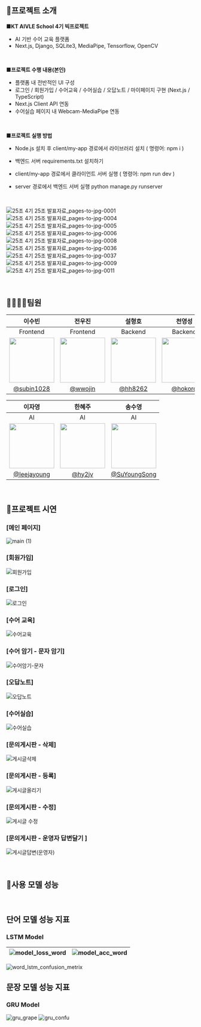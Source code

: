 
## 📌프로젝트 소개
**■KT AIVLE School 4기 빅프로젝트**
- AI 기반 수어 교육 플랫폼
- Next.js, Django, SQLite3, MediaPipe, Tensorflow, OpenCV
<!-- - ✉️officialrossetta@gmail.com -->

</br>

**■프로젝트 수행 내용(본인)**
- 플랫폼 내 전반적인 UI 구성
- 로그인 / 회원가입 / 수어교육 / 수어실습 / 오답노트 / 마이페이지 구현 (Next.js / TypeScript)
- Next.js Client API 연동
- 수어실습 페이지 내 Webcam-MediaPipe 연동

</br>

**■프로젝트 실행 방법**
 - Node.js 설치 후 client/my-app 경로에서 라이브러리 설치 ( 명령어: npm i )
 - 백엔드 서버 requirements.txt 설치하기
 - client/my-app 경로에서 클라이언트 서버 실행 ( 명령어: npm run dev )
 - server 경로에서 백엔드 서버 실행 python manage.py runserver

   </br>
![25조  4기 25조 발표자료_pages-to-jpg-0001](https://github.com/SuYoungSong/Rossetta/assets/98371516/191749c3-8dce-4f6d-b868-fb64b596d811)
![25조  4기 25조 발표자료_pages-to-jpg-0004](https://github.com/SuYoungSong/Rossetta/assets/98371516/dcb4ca23-f4d3-4d47-a73b-9e21395b57c9)
![25조  4기 25조 발표자료_pages-to-jpg-0005](https://github.com/SuYoungSong/Rossetta/assets/98371516/8bdb0f67-7574-4496-9db4-b182f010f90f)
![25조  4기 25조 발표자료_pages-to-jpg-0006](https://github.com/SuYoungSong/Rossetta/assets/98371516/d82e6c83-97bd-439b-8b41-ca9b56d42fc7)
![25조  4기 25조 발표자료_pages-to-jpg-0008](https://github.com/SuYoungSong/Rossetta/assets/98371516/75f10642-46c0-476c-a2b5-a1f4b63f2bed)
![25조  4기 25조 발표자료_pages-to-jpg-0036](https://github.com/SuYoungSong/Rossetta/assets/98371516/ac089b75-07a9-4d7b-9385-72fbf41c4ae8)
![25조  4기 25조 발표자료_pages-to-jpg-0037](https://github.com/SuYoungSong/Rossetta/assets/98371516/9ef4140c-f11b-4be3-96d9-13ea5fbf6def)
![25조  4기 25조 발표자료_pages-to-jpg-0009](https://github.com/SuYoungSong/Rossetta/assets/98371516/6f62066e-8883-4e4d-b2b4-629cc6dac71f)
![25조  4기 25조 발표자료_pages-to-jpg-0011](https://github.com/SuYoungSong/Rossetta/assets/98371516/874c7416-c5c0-449c-837f-467f755aa208)



<br>

## 👨‍👩‍👧‍👧팀원
|이수빈|전우진|설형호|천영성|
|:-:|:-:|:-:|:-:|
|Frontend|Frontend|Backend|Backend|
|<img src='https://github.com/SuYoungSong/Rossetta/assets/98371516/c5a89c57-2561-4103-90c2-d25e4be7dda9' width=120 />|<img src='https://github.com/SuYoungSong/Rossetta/assets/98371516/351dd7f1-e0db-4b37-8fad-e4289ac3c133' width=120 />|<img src='https://github.com/SuYoungSong/Rossetta/assets/98371516/34f40b68-59cf-4a38-9b20-95e8a6767583' width=120 />|<img src='https://github.com/SuYoungSong/Rossetta/assets/98371516/8b5ea0b4-bc12-4b3b-b4ef-2bc4539ea081' width=120 />|
|[@subin1028](https://github.com/subin1028)|[@wwojin](https://github.com/jsm9194)|[@hh8262](https://github.com/hh8262)|[@hokoro](https://github.com/hokoro)|


|이자영|한혜주|송수영|
|:-:|:-:|:-:|
|AI|AI|AI|
|<img src='https://github.com/SuYoungSong/Rossetta/assets/98371516/eb18b171-6e13-4a3c-8ab4-96d3e3af5c35' width=120 />|<img src='https://github.com/SuYoungSong/Rossetta/assets/98371516/c2a4bbbf-e95d-4748-b24d-1e851f1dd838' width=120 />|<img src='https://github.com/SuYoungSong/Rossetta/assets/98371516/5fb92c4b-e2f8-4d3c-8726-0082e034e356' width=120 />|
|[@Ieejayoung](https://github.com/Ieejayoung) |[@hy2jv](https://github.com/hy2jv)|[@SuYoungSong](https://github.com/SuYoungSong)|

<br>

## 🔎프로젝트 시연
### [메인 페이지]
![main (1)](https://github.com/SuYoungSong/Rossetta/assets/98371516/d20e721b-e1a7-469d-a8e1-748f7c5e9914)

### [회원가입]
![회원가입](https://github.com/SuYoungSong/Rossetta/assets/80526924/a60b3d02-cb63-4fc6-a2f1-be289cbacc84)

### [로그인]
![로그인](https://github.com/SuYoungSong/Rossetta/assets/80526924/8bcfd62a-c7f8-4a62-9c30-5b110f58773d)

### [수어 교육]
![수어교육](https://github.com/SuYoungSong/Rossetta/assets/80526924/0c043c93-6702-43d2-bdf1-ac297e66d63a)


### [수어 암기 - 문자 암기]
![수어암기-문자](https://github.com/SuYoungSong/Rossetta/assets/80526924/494b0f62-bffb-48cc-88d8-421c2967e53a)

### [오답노트]
![오답노트](https://github.com/SuYoungSong/Rossetta/assets/80526924/9521e9f4-ae8d-4b7b-88e1-20f6849a33e5)

### [수어실습]
![수어실습](https://github.com/SuYoungSong/Rossetta/assets/80526924/732139db-ada4-4c27-916a-ab26e4470c2c)


### [문의게시판 - 삭제]
![게시글삭제](https://github.com/SuYoungSong/Rossetta/assets/80526924/e22a0f48-50b2-4d95-886a-f742b64a2ea6)


### [문의게시판 - 등록]
![게시글올리기](https://github.com/SuYoungSong/Rossetta/assets/80526924/ad73ff38-6fbb-400d-8c19-8f76748722ef)


### [문의게시판 - 수정]
![게시글 수정](https://github.com/SuYoungSong/Rossetta/assets/80526924/eb0df803-a986-45de-b925-d44027e28b9c)


### [문의게시판 - 운영자 답변달기 ]
![게시글답변(운영자)](https://github.com/SuYoungSong/Rossetta/assets/80526924/193dd174-8888-4fe4-b23d-2272c86e6c79)


<br>

## 🔧사용 모델 성능


<br>

## 단어 모델 성능 지표
### LSTM Model

![model_loss_word](https://github.com/SuYoungSong/Rossetta/assets/98371516/22c1b3d4-2651-4019-a690-4f5c775601ed)|![model_acc_word](https://github.com/SuYoungSong/Rossetta/assets/98371516/9fef2deb-b347-442b-b334-5bec0db10ad1)
---|---|

![word_lstm_confusion_metrix](https://github.com/SuYoungSong/Rossetta/assets/98371516/a6277988-788d-4893-8658-144e3d8f30cf)


## 문장 모델 성능 지표
### GRU Model
![gru_grape](https://github.com/SuYoungSong/Rossetta/assets/98371516/3f1726ee-a568-4240-a602-f36ef96e1d8f)
![gru_confu](https://github.com/SuYoungSong/Rossetta/assets/98371516/e5f71a3e-6cf7-4375-8b0f-63acd8d99ee2)




